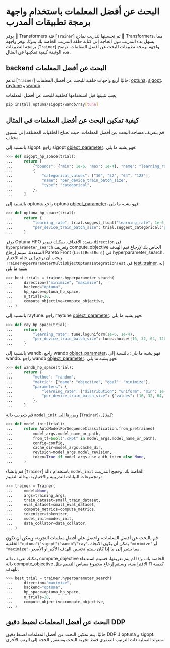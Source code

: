 # البحث عن أفضل المعلمات باستخدام واجهة برمجة تطبيقات المدرب

يوفر 🤗 Transformers فئة [`Trainer`] تم تحسينها لتدريب نماذج 🤗 Transformers، مما يسهل بدء التدريب دون الحاجة إلى كتابة حلقة التدريب الخاصة بك يدويًا. توفر واجهة برمجة التطبيقات [`Trainer`] واجهة برمجة تطبيقات للبحث عن أفضل المعلمات. توضح هذه الوثيقة كيفية تمكينها في المثال.

## backend البحث عن أفضل المعلمات

تدعم [`Trainer`] حاليًا أربع واجهات خلفية للبحث عن أفضل المعلمات: [optuna](https://optuna.org/)، [sigopt](https://sigopt.com/)، [raytune](https://docs.ray.io/en/latest/tune/index.html) و [wandb](https://wandb.ai/site/sweeps).

يجب تثبيتها قبل استخدامها كخلفية للبحث عن أفضل المعلمات
```bash
pip install optuna/sigopt/wandb/ray[tune] 
```

## كيفية تمكين البحث عن أفضل المعلمات في المثال

قم بتعريف مساحة البحث عن أفضل المعلمات، حيث تحتاج الخلفيات المختلفة إلى تنسيق مختلف.

بالنسبة إلى sigopt، راجع sigopt [object_parameter](https://docs.sigopt.com/ai-module-api-references/api_reference/objects/object_parameter)، فهو يشبه ما يلي:
```py
>>> def sigopt_hp_space(trial):
...     return [
...         {"bounds": {"min": 1e-6, "max": 1e-4}, "name": "learning_rate", "type": "double"},
...         {
...             "categorical_values": ["16", "32", "64", "128"],
...             "name": "per_device_train_batch_size",
...             "type": "categorical",
...         },
...     ]
```

بالنسبة إلى optuna، راجع optuna [object_parameter](https://optuna.readthedocs.io/en/stable/tutorial/10_key_features/002_configurations.html#sphx-glr-tutorial-10-key-features-002-configurations-py)، فهو يشبه ما يلي:

```py
>>> def optuna_hp_space(trial):
...     return {
...         "learning_rate": trial.suggest_float("learning_rate", 1e-6, 1e-4, log=True),
...         "per_device_train_batch_size": trial.suggest_categorical("per_device_train_batch_size", [16, 32, 64, 128]),
...     }
```

يوفر Optuna HPO متعدد الأهداف. يمكنك تمرير `direction` في `hyperparameter_search` وتعريف compute_objective الخاص بك لإرجاع قيم الهدف المتعددة. سيتم إرجاع Pareto Front (`List[BestRun]`) في hyperparameter_search، ويجب أن ترجع إلى حالة الاختبار `TrainerHyperParameterMultiObjectOptunaIntegrationTest` في [test_trainer](https://github.com/huggingface/transformers/blob/main/tests/trainer/test_trainer.py). إنه يشبه ما يلي

```py
>>> best_trials = trainer.hyperparameter_search(
...     direction=["minimize", "maximize"],
...     backend="optuna",
...     hp_space=optuna_hp_space,
...     n_trials=20,
...     compute_objective=compute_objective,
... )
```

بالنسبة إلى raytune، راجع raytune [object_parameter](https://docs.ray.io/en/latest/tune/api/search_space.html)، فهو يشبه ما يلي:

```py
>>> def ray_hp_space(trial):
...     return {
...         "learning_rate": tune.loguniform(1e-6, 1e-4),
...         "per_device_train_batch_size": tune.choice([16, 32, 64, 128]),
...     }
```

بالنسبة إلى wandb، راجع wandb [object_parameter](https://docs.wandb.ai/guides/sweeps/configuration)، فهو يشبه ما يلي:
بالنسبة إلى wandb، راجع wandb [object_parameter](https://docs.wandb.ai/guides/sweeps/configuration)، فهو يشبه ما يلي:

```py
>>> def wandb_hp_space(trial):
...     return {
...         "method": "random",
...         "metric": {"name": "objective", "goal": "minimize"},
...         "parameters": {
...             "learning_rate": {"distribution": "uniform", "min": 1e-6, "max": 1e-4},
...             "per_device_train_batch_size": {"values": [16, 32, 64, 128]},
...         },
...     }
```

قم بتعريف دالة `model_init` ومررها إلى [`Trainer`]، كمثال:
```py
>>> def model_init(trial):
...     return AutoModelForSequenceClassification.from_pretrained(
...         model_args.model_name_or_path,
...         from_tf=bool(".ckpt" in model_args.model_name_or_path),
...         config=config,
...         cache_dir=model_args.cache_dir,
...         revision=model_args.model_revision,
...         token=True if model_args.use_auth_token else None,
...     )
```

قم بإنشاء [`Trainer`] باستخدام دالة `model_init` الخاصة بك، وحجج التدريب، ومجموعات البيانات التدريبية والاختبارية، ودالة التقييم:

```py
>>> trainer = Trainer(
...     model=None,
...     args=training_args,
...     train_dataset=small_train_dataset,
...     eval_dataset=small_eval_dataset,
...     compute_metrics=compute_metrics,
...     tokenizer=tokenizer,
...     model_init=model_init,
...     data_collator=data_collator,
... )
```

قم بالبحث عن أفضل المعلمات، واحصل على أفضل معلمات التجربة، ويمكن أن تكون الخلفية `"optuna"`/`"sigopt"`/`"wandb"`/`"ray"`. يمكن أن يكون الاتجاه `"minimize"` أو `"maximize"`، مما يشير إلى ما إذا كان سيتم تحسين الهدف الأكبر أو الأصغر.

يمكنك تعريف دالة compute_objective الخاصة بك، وإذا لم يتم تعريفها، فسيتم استدعاء دالة compute_objective الافتراضية، وسيتم إرجاع مجموع مقياس التقييم مثل f1 كقيمة للهدف.

```py
>>> best_trial = trainer.hyperparameter_search(
...     direction="maximize",
...     backend="optuna",
...     hp_space=optuna_hp_space,
...     n_trials=20,
...     compute_objective=compute_objective,
... )
```

## البحث عن أفضل المعلمات لضبط دقيق DDP
حاليًا، يتم تمكين البحث عن أفضل المعلمات لضبط دقيق DDP لـ optuna و sigopt. ستولد العملية ذات الترتيب الصفري فقط تجربة البحث وستمرر الحجة إلى الرتب الأخرى.